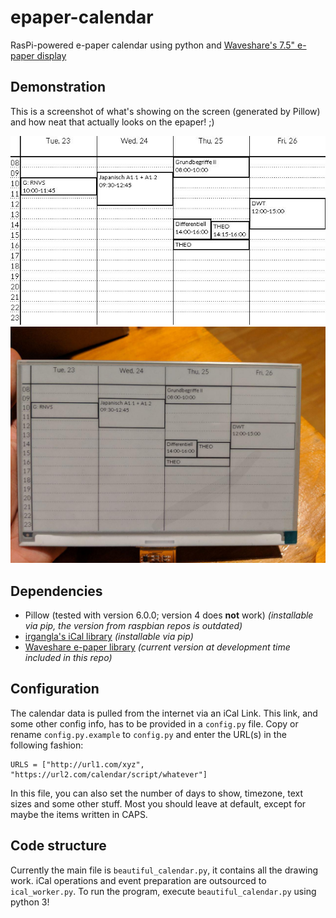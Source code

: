 # epaper-calendar
RasPi-powered e-paper calendar using python and [Waveshare's 7.5" e-paper display](https://www.waveshare.com/product/mini-pc/raspberry-pi/displays/e-paper/7.5inch-e-paper-hat.htm)

## Demonstration
This is a screenshot of what's showing on the screen (generated by Pillow) and how neat that actually looks on the epaper! ;)

![sample screenshot](sample-screenshot.jpg)
![sample photo](sample-photo.jpg)

## Dependencies
- Pillow (tested with version 6.0.0; version 4 does **not** work) *(installable via pip, the version from raspbian repos is outdated)*
- [irgangla's iCal library](https://github.com/irgangla/icalevents) *(installable via pip)*
- [Waveshare e-paper library](https://github.com/waveshare/e-Paper) *(current version at development time included in this repo)*

## Configuration
The calendar data is pulled from the internet via an iCal Link. This link, and some other config info, has to be provided in a `config.py` file. Copy or rename `config.py.example` to `config.py` and enter the URL(s) in the following fashion:
```
URLS = ["http://url1.com/xyz", "https://url2.com/calendar/script/whatever"]
```
In this file, you can also set the number of days to show, timezone, text sizes and some other stuff. Most you should leave at default, except for maybe the items written in CAPS.

## Code structure
Currently the main file is `beautiful_calendar.py`, it contains all the drawing work. iCal operations and event preparation are outsourced to `ical_worker.py`.
To run the program, execute `beautiful_calendar.py` using python 3!

